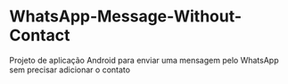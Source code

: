 # WhatsApp-Message-Without-Contact
Projeto de aplicação Android para enviar uma mensagem pelo WhatsApp sem precisar adicionar o contato
